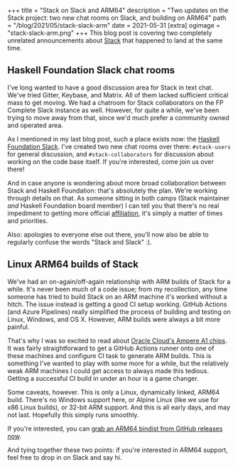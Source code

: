+++
title = "Stack on Slack and ARM64"
description = "Two updates on the Stack project: two new chat rooms on Slack, and building on ARM64"
path = "/blog/2021/05/stack-slack-arm"
date = 2021-05-31
[extra]
ogimage = "stack-slack-arm.png"
+++
This blog post is covering two completely unrelated announcements about [Stack](https://haskellstack.org/) that happened to land at the same time.

## Haskell Foundation Slack chat rooms

I've long wanted to have a good discussion area for Stack in text chat. We've tried Gitter, Keybase, and Matrix. All of them lacked sufficient critical mass to get moving. We had a chatroom for Stack collaborators on the FP Complete Slack instance as well. However, for quite a while, we've been trying to move away from that, since we'd much prefer a community owned and operated area.

As I mentioned in my last blog post, such a place exists now: the [Haskell Foundation Slack](https://join.slack.com/t/haskell-foundation/shared_invite/zt-mjh76fw0-CEjg2NbyVE8rVQDvR~0F4A). I've created two new chat rooms over there: `#stack-users` for general discussion, and `#stack-collaborators` for discussion about working on the code base itself. If you're interested, come join us over there!

And in case anyone is wondering about more broad collaboration between Stack and Haskell Foundation: that's absolutely the plan. We're working through details on that. As someone sitting in both camps (Stack maintainer _and_ Haskell Foundation board member) I can tell you that there's no real impediment to getting more official [affiliation](https://haskell.foundation/en/affiliates/), it's simply a matter of times and priorities.

Also: apologies to everyone else out there, you'll now also be able to regularly confuse the words "Stack and Slack" :).

## Linux ARM64 builds of Stack

We've had an on-again/off-again relationship with ARM builds of Stack for a while. It's never been much of a code issue; from my recollection, any time someone has tried to build Stack on an ARM machine it's worked without a hitch. The issue instead is getting a good CI setup working. GitHub Actions (and Azure Pipelines) really simplified the process of building and testing on Linux, Windows, and OS X. However, ARM builds were always a bit more painful.

That's why I was so excited to read about [Oracle Cloud's Ampere A1 chips](https://www.oracle.com/cloud/compute/arm/). It was fairly straightforward to get a GitHub Actions runner onto one of these machines and configure CI task to generate ARM builds. This is something I've wanted to play with some more for a while, but the relatively weak ARM machines I could get access to always made this tedious. Getting a successful CI build in under an hour is a game changer.

Some caveats, however. This is only a Linux, dynamically linked, ARM64 build. There's no Windows support here, or Alpine Linux (like we use for x86 Linux builds), or 32-bit ARM support. And this is all early days, and may not last. Hopefully this simply runs smoothly.

If you're interested, you can [grab an ARM64 bindist from GitHub releases now](https://github.com/commercialhaskell/stack/releases/download/v2.7.1/stack-2.7.1-linux-aarch64.tar.gz).

And tying together these two points: if you're interested in ARM64 support, feel free to drop in on Slack and say hi.
